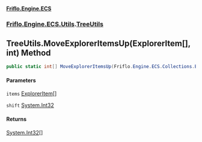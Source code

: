 #### [Friflo.Engine.ECS](index.md 'index')
### [Friflo.Engine.ECS.Utils](Friflo.Engine.ECS.Utils.md 'Friflo.Engine.ECS.Utils').[TreeUtils](TreeUtils.md 'Friflo.Engine.ECS.Utils.TreeUtils')

## TreeUtils.MoveExplorerItemsUp(ExplorerItem[], int) Method

```csharp
public static int[] MoveExplorerItemsUp(Friflo.Engine.ECS.Collections.ExplorerItem[] items, int shift);
```
#### Parameters

<a name='Friflo.Engine.ECS.Utils.TreeUtils.MoveExplorerItemsUp(Friflo.Engine.ECS.Collections.ExplorerItem[],int).items'></a>

`items` [ExplorerItem](ExplorerItem.md 'Friflo.Engine.ECS.Collections.ExplorerItem')[[]](https://docs.microsoft.com/en-us/dotnet/api/System.Array 'System.Array')

<a name='Friflo.Engine.ECS.Utils.TreeUtils.MoveExplorerItemsUp(Friflo.Engine.ECS.Collections.ExplorerItem[],int).shift'></a>

`shift` [System.Int32](https://docs.microsoft.com/en-us/dotnet/api/System.Int32 'System.Int32')

#### Returns
[System.Int32](https://docs.microsoft.com/en-us/dotnet/api/System.Int32 'System.Int32')[[]](https://docs.microsoft.com/en-us/dotnet/api/System.Array 'System.Array')